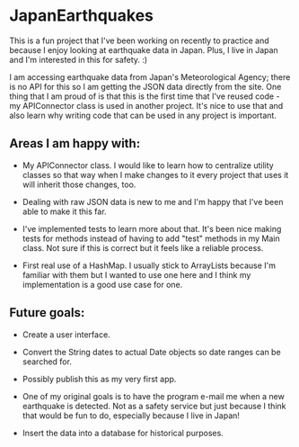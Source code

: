 # JapanEarthquakes
This is a fun project that I've been working on recently to practice and because I enjoy looking at earthquake data in Japan. Plus, I live in Japan and I'm interested in this for safety. :)

I am accessing earthquake data from Japan's Meteorological Agency; there is no API for this so I am getting the JSON data directly from the site. One thing that I am proud of is that this is the first time that I've reused code - my APIConnector class is used in another project. It's nice to use that and also learn why writing code that can be used in any project is important.

## Areas I am happy with:
- My APIConnector class. I would like to learn how to centralize utility classes so that way when I make changes to it every project that uses it will inherit those changes, too.

- Dealing with raw JSON data is new to me and I'm happy that I've been able to make it this far.

- I've implemented tests to learn more about that. It's been nice making tests for methods instead of having to add "test" methods in my Main class. Not sure if this is correct but it feels like a reliable process.

- First real use of a HashMap. I usually stick to ArrayLists because I'm familiar with them but I wanted to use one here and I think my implementation is a good use case for one.

## Future goals:

- Create a user interface.

- Convert the String dates to actual Date objects so date ranges can be searched for.

- Possibly publish this as my very first app.

- One of my original goals is to have the program e-mail me when a new earthquake is detected. Not as a safety service but just because I think that would be fun to do, especially because I live in Japan!

- Insert the data into a database for historical purposes.
